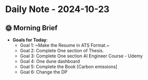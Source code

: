 # Daily Note - 2024-10-23

## 🌞 Morning Brief
- **Goals for Today**: 
  - Goal 1: ~Make the Resume in ATS Format.~
  - Goal 2: Complete One section of Thesis.
  - Goal 3: Complete One section AI Engineer Course - Udemy
  - Goal 4: One dune dashboard
  - Goal 5: Complete the Book [Carbon emissions]
  - Goal 6: Change the DP
